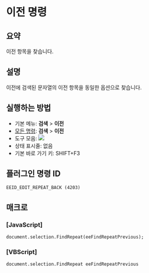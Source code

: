 # 이전 명령

## 요약

이전 항목을 찾습니다.

## 설명

이전에 검색된 문자열의 이전 항목을 동일한 옵션으로 찾습니다.

## 실행하는 방법

- 기본 메뉴: **검색** \> **이전**
- [모든 명령](../tools/all_commands): **검색** \> **이전**
- 도구 모음:
![](../../images/editrepeatback..png)
- 상태 표시줄: 없음
- 기본 바로 가기 키: SHIFT+F3

## 플러그인 명령 ID

```
EEID_EDIT_REPEAT_BACK (4203)
```

## 매크로

### \[JavaScript\]

```
document.selection.FindRepeat(eeFindRepeatPrevious);
```

### \[VBScript\]

```
document.selection.FindRepeat eeFindRepeatPrevious
```
